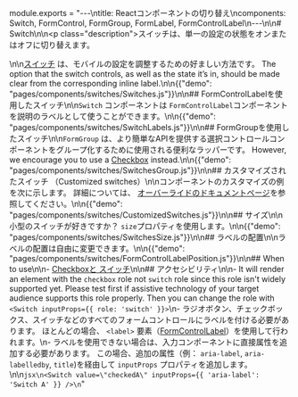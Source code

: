 module.exports = "---\ntitle: Reactコンポーネントの切り替え\ncomponents: Switch, FormControl, FormGroup, FormLabel, FormControlLabel\n---\n\n# Switch\n\n<p class=\"description\">スイッチは、単一の設定の状態をオンまたはオフに切り替えます。</p>\n\n[スイッチ](https://material.io/design/components/selection-controls.html#switches) は、モバイルの設定を調整するための好ましい方法です。 The option that the switch controls, as well as the state it’s in, should be made clear from the corresponding inline label.\n\n{{\"demo\": \"pages/components/switches/Switches.js\"}}\n\n## FormControlLabelを使用したスイッチ\n\n`Switch` コンポーネントは `FormControlLabel`コンポーネントを説明のラベルとして使うことができます。\n\n{{\"demo\": \"pages/components/switches/SwitchLabels.js\"}}\n\n## FormGroupを使用したスイッチ\n\n`FormGroup` は、より簡単なAPIを提供する選択コントロールコンポーネントをグループ化するために使用される便利なラッパーです。 However, we encourage you to use a [Checkbox](/components/checkboxes/) instead.\n\n{{\"demo\": \"pages/components/switches/SwitchesGroup.js\"}}\n\n## カスタマイズされたスイッチ （Customized switches）\n\nコンポーネントのカスタマイズの例を次に示します。 詳細については、 [オーバーライドのドキュメントページ](/customization/components/)を参照してください。\n\n{{\"demo\": \"pages/components/switches/CustomizedSwitches.js\"}}\n\n## サイズ\n\n小型のスイッチが好きですか？ `size`プロパティを使用します。\n\n{{\"demo\": \"pages/components/switches/SwitchesSize.js\"}}\n\n## ラベルの配置\n\nラベルの配置は自由に変更できます。\n\n{{\"demo\": \"pages/components/switches/FormControlLabelPosition.js\"}}\n\n## When to use\n\n- [Checkboxと スイッチ](https://uxplanet.org/checkbox-vs-toggle-switch-7fc6e83f10b8)\n\n## アクセシビリティ\n\n- It will render an element with the `checkbox` role not `switch` role since this role isn't widely supported yet. Please test first if assistive technology of your target audience supports this role properly. Then you can change the role with `<Switch inputProps={{ role: 'switch' }}>`\n- ラジオボタン、チェックボックス、スイッチなどのすべてのフォームコントロールにラベルを付ける必要があります。 ほとんどの場合、 `<label>` 要素（[FormControlLabel](/api/form-control-label/)）を使用して行われます。\n- ラベルを使用できない場合は、入力コンポーネントに直接属性を追加する必要があります。 この場合、追加の属性（例： `aria-label`, `aria-labelledby`, `title`)を経由して `inputProps` プロパティを追加します。\n\n```jsx\n<Switch value=\"checkedA\" inputProps={{ 'aria-label': 'Switch A' }} />\n```"